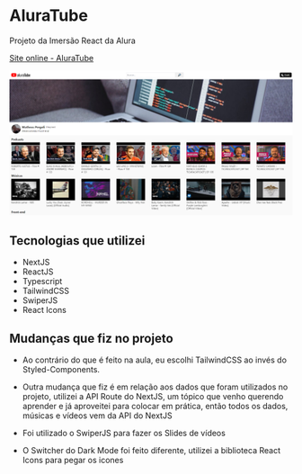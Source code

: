 # AluraTube

Projeto da Imersão React da Alura

[Site online - AluraTube](https://aluratube-1.vercel.app/)

![AluraTube](/public/aluratube-screen.png 'AluraTube NextJS')

## Tecnologias que utilizei

- NextJS
- ReactJS
- Typescript
- TailwindCSS
- SwiperJS
- React Icons

## Mudanças que fiz no projeto

- Ao contrário do que é feito na aula, eu escolhi TailwindCSS ao invés do Styled-Components.

- Outra mudança que fiz é em relação aos dados que foram utilizados no projeto,
  utilizei a API Route do NextJS, um tópico que venho querendo aprender e já aproveitei para colocar em prática,
  então todos os dados, músicas e vídeos vem da API do NextJS

- Foi utilizado o SwiperJS para fazer os Slides de vídeos

- O Switcher do Dark Mode foi feito diferente, utilizei a biblioteca React Icons para pegar os icones
